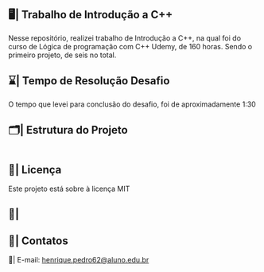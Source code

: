 ## 🖥️| Trabalho de Introdução a C++
 
  Nesse repositório, realizei trabalho de Introdução a C++, na qual foi do curso de Lógica de programação com C++ Udemy, de 160 horas. Sendo o primeiro projeto, de seis no total.

## ⌛| Tempo de Resolução Desafio

 O tempo que levei para conclusão do desafio, foi de aproximadamente 1:30

## 🗂️| Estrutura do Projeto

   ```

   ```

## 📑| Licença 

Este projeto está sobre à licença MIT

## 👥|


## 📩| Contatos

  📧| E-mail: henrique.pedro62@aluno.edu.br


   

